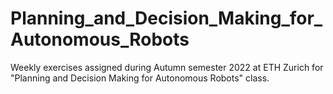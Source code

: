 # Planning_and_Decision_Making_for_Autonomous_Robots
Weekly exercises assigned during Autumn semester 2022 at ETH Zurich for "Planning and Decision Making for Autonomous Robots" class.
